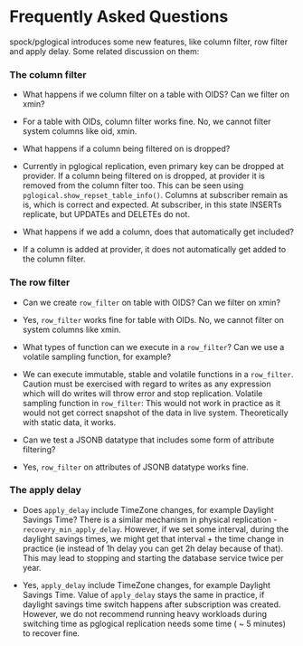 # Frequently Asked Questions

spock/pglogical introduces some new features, like column filter, row filter and apply
delay. Some related discussion on them:

### The column filter

* What happens if we column filter on a table with OIDS? Can we filter on xmin?
 - For a table with OIDs, column filter works fine. No, we cannot filter system columns
like oid, xmin.

* What happens if a column being filtered on is dropped?
 - Currently in pglogical replication, even primary key can be dropped at provider.
If a column being filtered on is dropped, at provider it is removed from the column
filter too. This can be seen using `pglogical.show_repset_table_info()`.
 Columns at subscriber remain as is, which is correct and expected. At subscriber,
in this state INSERTs replicate, but UPDATEs and DELETEs do not.

* What happens if we add a column, does that automatically get included?
 - If a column is added at provider, it does not automatically get added to the column filter.

### The row filter

* Can we create `row_filter` on table with OIDS? Can we filter on xmin?
 - Yes, `row_filter` works fine for table with OIDs. No, we cannot filter on system columns like xmin.

* What types of function can we execute in a `row_filter`? Can we use a volatile sampling
function, for example?
 - We can execute immutable, stable and volatile functions in a `row_filter`. Caution must
be exercised with regard to writes as any expression which will do writes will throw error and stop replication.
   Volatile sampling function in `row_filter`: This would not work in practice as it would
not get correct snapshot of the data in live system. Theoretically with static data, it works.

* Can we test a JSONB datatype that includes some form of attribute filtering?
 - Yes, `row_filter` on attributes of JSONB datatype works fine.

### The apply delay

* Does `apply_delay` include TimeZone changes, for example Daylight Savings Time? There is a
similar mechanism in physical replication - `recovery_min_apply_delay`. However, if we set some
interval, during the daylight savings times, we might get that interval + the time change in
practice (ie instead of 1h delay you can get 2h delay because of that). This may lead to
stopping and starting the database service twice per year.
 - Yes, `apply_delay` include TimeZone changes, for example Daylight Savings Time. Value of
`apply_delay` stays the same in practice, if daylight savings time switch happens after
subscription was created.
However, we do not recommend running heavy workloads during switching time as pglogical
replication needs some time ( ~ 5 minutes) to recover fine.
